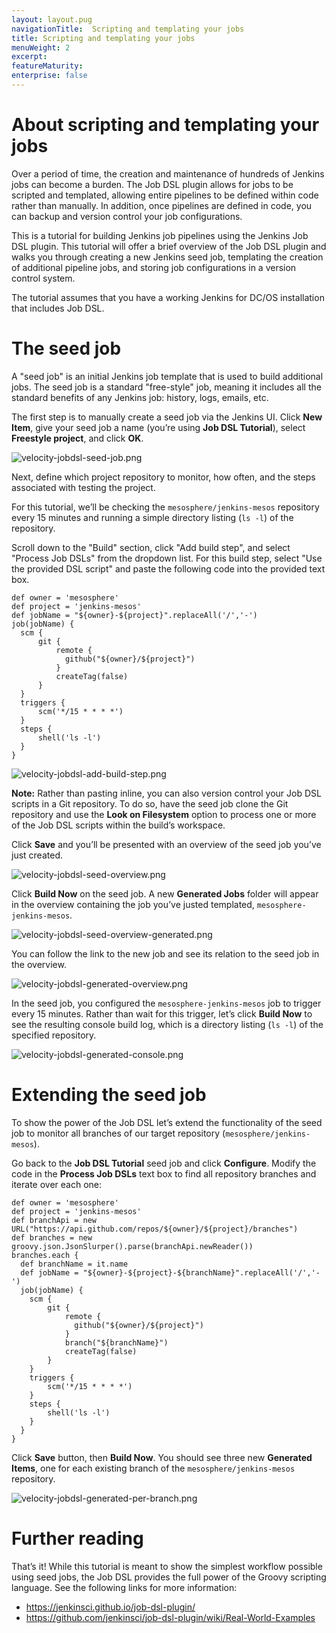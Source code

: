 ```yaml
---
layout: layout.pug
navigationTitle:  Scripting and templating your jobs
title: Scripting and templating your jobs
menuWeight: 2
excerpt:
featureMaturity:
enterprise: false
---
```

<h1>About scripting and templating your jobs</h1>

Over a period of time, the creation and maintenance of hundreds of Jenkins jobs can become a burden. The Job DSL plugin allows for jobs to be scripted and templated, allowing entire pipelines to be defined within code rather than manually. In addition, once pipelines are defined in code, you can backup and version control your job configurations.

This is a tutorial for building Jenkins job pipelines using the Jenkins Job DSL plugin. This tutorial will offer a brief overview of the Job DSL plugin and walks you through creating a new Jenkins seed job, templating the creation of additional pipeline jobs, and storing job configurations in a version control system.

The tutorial assumes that you have a working Jenkins for DC/OS installation that includes Job DSL.

<h1>The seed job</h1>

A "seed job" is an initial Jenkins job template that is used to build additional jobs. The seed job is a standard "free-style" job, meaning it includes all the standard benefits of any Jenkins job: history, logs, emails, etc.

The first step is to manually create a seed job via the Jenkins UI. Click <strong>New Item</strong>, give your seed job a name (you’re using <strong>Job DSL Tutorial</strong>), select <strong>Freestyle project</strong>, and click <strong>OK</strong>.

<img src="/services/jenkins/img/velocity-jobdsl-seed-job.png" alt="velocity-jobdsl-seed-job.png" />

Next, define which project repository to monitor, how often, and the steps associated with testing the project.

For this tutorial, we’ll be checking the <code>mesosphere/jenkins-mesos</code> repository every 15 minutes and running a simple directory listing (<code>ls -l</code>) of the repository.

Scroll down to the "Build" section, click "Add build step", and select "Process Job DSLs" from the dropdown list. For this build step, select "Use the provided DSL script" and paste the following code into the provided text box.

<pre><code>def owner = 'mesosphere'
def project = 'jenkins-mesos'
def jobName = "${owner}-${project}".replaceAll('/','-')
job(jobName) {
  scm {
      git {
          remote {
            github("${owner}/${project}")
          }
          createTag(false)
      }
  }
  triggers {
      scm('*/15 * * * *')
  }
  steps {
      shell('ls -l')
  }
}
</code></pre>

<img src="/services/jenkins/img/velocity-jobdsl-add-build-step.png" alt="velocity-jobdsl-add-build-step.png" />

<strong>Note:</strong> Rather than pasting inline, you can also version control your Job DSL scripts in a Git repository. To do so, have the seed job clone the Git repository and use the <strong>Look on Filesystem</strong> option to process one or more of the Job DSL scripts within the build’s workspace.

Click <strong>Save</strong> and you’ll be presented with an overview of the seed job you’ve just created.

<img src="/services/jenkins/img/velocity-jobdsl-seed-overview.png" alt="velocity-jobdsl-seed-overview.png" />

Click <strong>Build Now</strong> on the seed job. A new <strong>Generated Jobs</strong> folder will appear in the overview containing the job you’ve justed templated, <code>mesosphere-jenkins-mesos</code>.

<img src="/services/jenkins/img/velocity-jobdsl-seed-overview-generated.png" alt="velocity-jobdsl-seed-overview-generated.png" />

You can follow the link to the new job and see its relation to the seed job in the overview.

<img src="/services/jenkins/img/velocity-jobdsl-generated-overview.png" alt="velocity-jobdsl-generated-overview.png" />

In the seed job, you configured the <code>mesosphere-jenkins-mesos</code> job to trigger every 15 minutes. Rather than wait for this trigger, let’s click <strong>Build Now</strong> to see the resulting console build log, which is a directory listing (<code>ls -l</code>) of the specified repository.

<img src="/services/jenkins/img/velocity-jobdsl-generated-console.png" alt="velocity-jobdsl-generated-console.png" />

<h1>Extending the seed job</h1>

To show the power of the Job DSL let’s extend the functionality of the seed job to monitor all branches of our target repository (<code>mesosphere/jenkins-mesos</code>).

Go back to the <strong>Job DSL Tutorial</strong> seed job and click <strong>Configure</strong>. Modify the code in the <strong>Process Job DSLs</strong> text box to find all repository branches and iterate over each one:

<pre><code>def owner = 'mesosphere'
def project = 'jenkins-mesos'
def branchApi = new URL("https://api.github.com/repos/${owner}/${project}/branches")
def branches = new groovy.json.JsonSlurper().parse(branchApi.newReader())
branches.each {
  def branchName = it.name
  def jobName = "${owner}-${project}-${branchName}".replaceAll('/','-')
  job(jobName) {
    scm {
        git {
            remote {
              github("${owner}/${project}")
            }
            branch("${branchName}")
            createTag(false)
        }
    }
    triggers {
        scm('*/15 * * * *')
    }
    steps {
        shell('ls -l')
    }
  }
}
</code></pre>

Click <strong>Save</strong> button, then <strong>Build Now</strong>. You should see three new <strong>Generated Items</strong>, one for each existing branch of the <code>mesosphere/jenkins-mesos</code> repository.

<img src="/services/jenkins/img/velocity-jobdsl-generated-per-branch.png" alt="velocity-jobdsl-generated-per-branch.png" />

<h1>Further reading</h1>

That’s it! While this tutorial is meant to show the simplest workflow possible using seed jobs, the Job DSL provides the full power of the Groovy scripting language. See the following links for more information:

<ul>
<li><a href="https://jenkinsci.github.io/job-dsl-plugin/">https://jenkinsci.github.io/job-dsl-plugin/</a></li>
<li><a href="https://github.com/jenkinsci/job-dsl-plugin/wiki/Real-World-Examples">https://github.com/jenkinsci/job-dsl-plugin/wiki/Real-World-Examples</a></li>
</ul>